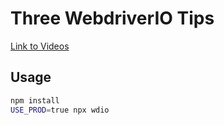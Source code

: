 # Three WebdriverIO Tips

[Link to Videos](https://www.youtube.com/watch?v=FiAmVdMCY2k)

## Usage

```sh
npm install
USE_PROD=true npx wdio
```
